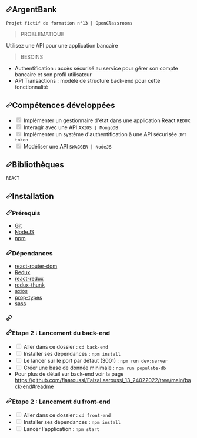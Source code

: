 <div data-target="readme-toc.content" class="Box-body px-5 pb-5">
            <article class="markdown-body entry-content container-lg" itemprop="text"><h1 dir="auto"><a id="user-content-argentbank" class="anchor" aria-hidden="true" href="#argentbank"><svg class="octicon octicon-link" viewBox="0 0 16 16" version="1.1" width="16" height="16" aria-hidden="true"><path fill-rule="evenodd" d="M7.775 3.275a.75.75 0 001.06 1.06l1.25-1.25a2 2 0 112.83 2.83l-2.5 2.5a2 2 0 01-2.83 0 .75.75 0 00-1.06 1.06 3.5 3.5 0 004.95 0l2.5-2.5a3.5 3.5 0 00-4.95-4.95l-1.25 1.25zm-4.69 9.64a2 2 0 010-2.83l2.5-2.5a2 2 0 012.83 0 .75.75 0 001.06-1.06 3.5 3.5 0 00-4.95 0l-2.5 2.5a3.5 3.5 0 004.95 4.95l1.25-1.25a.75.75 0 00-1.06-1.06l-1.25 1.25a2 2 0 01-2.83 0z"></path></svg></a>ArgentBank</h1>
<div class="snippet-clipboard-content notranslate position-relative overflow-auto" data-snippet-clipboard-copy-content="Projet fictif de formation n°13 | OpenClassrooms"><pre class="notranslate"><code>Projet fictif de formation n°13 | OpenClassrooms
</code></pre></div>
<blockquote>
<p dir="auto">PROBLEMATIQUE</p>
</blockquote>
<p dir="auto">Utilisez une API pour une application bancaire</p>
<blockquote>
<p dir="auto">BESOINS</p>
</blockquote>
<ul dir="auto">
<li>Authentification : accès sécurisé au service pour gérer son compte bancaire et son profil utilisateur</li>
<li>API Transactions : modèle de structure back-end pour cette fonctionnalité</li>
</ul>
<h2 dir="auto"><a id="user-content-compétences-développées" class="anchor" aria-hidden="true" href="#compétences-développées"><svg class="octicon octicon-link" viewBox="0 0 16 16" version="1.1" width="16" height="16" aria-hidden="true"><path fill-rule="evenodd" d="M7.775 3.275a.75.75 0 001.06 1.06l1.25-1.25a2 2 0 112.83 2.83l-2.5 2.5a2 2 0 01-2.83 0 .75.75 0 00-1.06 1.06 3.5 3.5 0 004.95 0l2.5-2.5a3.5 3.5 0 00-4.95-4.95l-1.25 1.25zm-4.69 9.64a2 2 0 010-2.83l2.5-2.5a2 2 0 012.83 0 .75.75 0 001.06-1.06 3.5 3.5 0 00-4.95 0l-2.5 2.5a3.5 3.5 0 004.95 4.95l1.25-1.25a.75.75 0 00-1.06-1.06l-1.25 1.25a2 2 0 01-2.83 0z"></path></svg></a>Compétences développées</h2>
<ul class="contains-task-list">
<li class="task-list-item"><input type="checkbox" id="" disabled="" class="task-list-item-checkbox" checked=""> Implémenter un gestionnaire d'état dans une application React <code>REDUX</code></li>
<li class="task-list-item"><input type="checkbox" id="" disabled="" class="task-list-item-checkbox" checked=""> Interagir avec une API <code>AXIOS | MongoDB</code></li>
<li class="task-list-item"><input type="checkbox" id="" disabled="" class="task-list-item-checkbox" checked=""> Implémenter un système d'authentification à une API sécurisée <code>JWT token</code></li>
<li class="task-list-item"><input type="checkbox" id="" disabled="" class="task-list-item-checkbox" checked=""> Modéliser une API <code>SWAGGER | NodeJS</code></li>
</ul>
<h2 dir="auto"><a id="user-content-bibliothèques" class="anchor" aria-hidden="true" href="#bibliothèques"><svg class="octicon octicon-link" viewBox="0 0 16 16" version="1.1" width="16" height="16" aria-hidden="true"><path fill-rule="evenodd" d="M7.775 3.275a.75.75 0 001.06 1.06l1.25-1.25a2 2 0 112.83 2.83l-2.5 2.5a2 2 0 01-2.83 0 .75.75 0 00-1.06 1.06 3.5 3.5 0 004.95 0l2.5-2.5a3.5 3.5 0 00-4.95-4.95l-1.25 1.25zm-4.69 9.64a2 2 0 010-2.83l2.5-2.5a2 2 0 012.83 0 .75.75 0 001.06-1.06 3.5 3.5 0 00-4.95 0l-2.5 2.5a3.5 3.5 0 004.95 4.95l1.25-1.25a.75.75 0 00-1.06-1.06l-1.25 1.25a2 2 0 01-2.83 0z"></path></svg></a>Bibliothèques</h2>
<div class="snippet-clipboard-content notranslate position-relative overflow-auto" data-snippet-clipboard-copy-content="REACT"><pre class="notranslate"><code>REACT
</code></pre></div>
<h2 dir="auto"><a id="user-content-installation" class="anchor" aria-hidden="true" href="#installation"><svg class="octicon octicon-link" viewBox="0 0 16 16" version="1.1" width="16" height="16" aria-hidden="true"><path fill-rule="evenodd" d="M7.775 3.275a.75.75 0 001.06 1.06l1.25-1.25a2 2 0 112.83 2.83l-2.5 2.5a2 2 0 01-2.83 0 .75.75 0 00-1.06 1.06 3.5 3.5 0 004.95 0l2.5-2.5a3.5 3.5 0 00-4.95-4.95l-1.25 1.25zm-4.69 9.64a2 2 0 010-2.83l2.5-2.5a2 2 0 012.83 0 .75.75 0 001.06-1.06 3.5 3.5 0 00-4.95 0l-2.5 2.5a3.5 3.5 0 004.95 4.95l1.25-1.25a.75.75 0 00-1.06-1.06l-1.25 1.25a2 2 0 01-2.83 0z"></path></svg></a>Installation</h2>
<h3 dir="auto"><a id="user-content-prérequis" class="anchor" aria-hidden="true" href="#prérequis"><svg class="octicon octicon-link" viewBox="0 0 16 16" version="1.1" width="16" height="16" aria-hidden="true"><path fill-rule="evenodd" d="M7.775 3.275a.75.75 0 001.06 1.06l1.25-1.25a2 2 0 112.83 2.83l-2.5 2.5a2 2 0 01-2.83 0 .75.75 0 00-1.06 1.06 3.5 3.5 0 004.95 0l2.5-2.5a3.5 3.5 0 00-4.95-4.95l-1.25 1.25zm-4.69 9.64a2 2 0 010-2.83l2.5-2.5a2 2 0 012.83 0 .75.75 0 001.06-1.06 3.5 3.5 0 00-4.95 0l-2.5 2.5a3.5 3.5 0 004.95 4.95l1.25-1.25a.75.75 0 00-1.06-1.06l-1.25 1.25a2 2 0 01-2.83 0z"></path></svg></a>Prérequis</h3>
<ul dir="auto">
<li><a href="https://git-scm.com/" rel="nofollow">Git</a></li>
<li><a href="https://nodejs.org/fr/" rel="nofollow">NodeJS</a></li>
<li><a href="https://www.npmjs.com/" rel="nofollow">npm</a></li>
</ul>
<h3 dir="auto"><a id="user-content-dépendances" class="anchor" aria-hidden="true" href="#dépendances"><svg class="octicon octicon-link" viewBox="0 0 16 16" version="1.1" width="16" height="16" aria-hidden="true"><path fill-rule="evenodd" d="M7.775 3.275a.75.75 0 001.06 1.06l1.25-1.25a2 2 0 112.83 2.83l-2.5 2.5a2 2 0 01-2.83 0 .75.75 0 00-1.06 1.06 3.5 3.5 0 004.95 0l2.5-2.5a3.5 3.5 0 00-4.95-4.95l-1.25 1.25zm-4.69 9.64a2 2 0 010-2.83l2.5-2.5a2 2 0 012.83 0 .75.75 0 001.06-1.06 3.5 3.5 0 00-4.95 0l-2.5 2.5a3.5 3.5 0 004.95 4.95l1.25-1.25a.75.75 0 00-1.06-1.06l-1.25 1.25a2 2 0 01-2.83 0z"></path></svg></a>Dépendances</h3>
<ul dir="auto">
<li><a href="https://reactrouter.com/web/guides/quick-start" rel="nofollow">react-router-dom</a></li>
<li><a href="https://redux.js.org/introduction/getting-started" rel="nofollow">Redux</a></li>
<li><a href="https://react-redux.js.org/introduction/getting-started" rel="nofollow">react-redux</a></li>
<li><a href="https://redux.js.org/usage/writing-logic-thunks" rel="nofollow">redux-thunk</a></li>
<li><a href="https://www.npmjs.com/package/axios" rel="nofollow">axios</a></li>
<li><a href="https://www.npmjs.com/package/prop-types" rel="nofollow">prop-types</a></li>
<li><a href="https://sass-lang.com/" rel="nofollow">sass</a></li>
</ul>
<h3 dir="auto"><a id="user-content-etape-1" class="anchor" aria-hidden="true" href="#etape-1"><svg class="octicon octicon-link" viewBox="0 0 16 16" version="1.1" width="16" height="16" aria-hidden="true"><path fill-rule="evenodd" d="M7.775 3.275a.75.75 0 001.06 1.06l1.25-1.25a2 2 0 112.83 2.83l-2.5 2.5a2 2 0 01-2.83 0 .75.75 0 00-1.06 1.06 3.5 3.5 0 004.95 0l2.5-2.5a3.5 3.5 0 00-4.95-4.95l-1.25 1.25zm-4.69 9.64a2 2 0 010-2.83l2.5-2.5a2 2 0 012.83 0 .75.75 0 001.06-1.06 3.5 3.5 0 00-4.95 0l-2.5 2.5a3.5 3.5 0 004.95 4.95l1.25-1.25a.75.75 0 00-1.06-1.06l-1.25 1.25a2 2 0 01-2.83 0z"></path></svg></a>
<h3 dir="auto"><a id="user-content-etape-2--lancement-du-back-end" class="anchor" aria-hidden="true" href="#etape-2--lancement-du-back-end"><svg class="octicon octicon-link" viewBox="0 0 16 16" version="1.1" width="16" height="16" aria-hidden="true"><path fill-rule="evenodd" d="M7.775 3.275a.75.75 0 001.06 1.06l1.25-1.25a2 2 0 112.83 2.83l-2.5 2.5a2 2 0 01-2.83 0 .75.75 0 00-1.06 1.06 3.5 3.5 0 004.95 0l2.5-2.5a3.5 3.5 0 00-4.95-4.95l-1.25 1.25zm-4.69 9.64a2 2 0 010-2.83l2.5-2.5a2 2 0 012.83 0 .75.75 0 001.06-1.06 3.5 3.5 0 00-4.95 0l-2.5 2.5a3.5 3.5 0 004.95 4.95l1.25-1.25a.75.75 0 00-1.06-1.06l-1.25 1.25a2 2 0 01-2.83 0z"></path></svg></a>Etape 2 : Lancement du back-end</h3>
<ul class="contains-task-list">
<li class="task-list-item"><input type="checkbox" id="" disabled="" class="task-list-item-checkbox"> Aller dans ce dossier : <code>cd back-end</code></li>
<li class="task-list-item"><input type="checkbox" id="" disabled="" class="task-list-item-checkbox"> Installer ses dépendances : <code>npm install</code></li>
<li class="task-list-item"><input type="checkbox" id="" disabled="" class="task-list-item-checkbox"> Le lancer sur le port par défaut (3001) : <code>npm run dev:server</code></li>
<li class="task-list-item"><input type="checkbox" id="" disabled="" class="task-list-item-checkbox"> Créer une base de donnée minimale : <code>npm run populate-db</code></li>
<li>Pour plus de détail sur back-end voir la page <a href="https://github.com/flaaroussi/FaizaLaaroussi_13_24022022/tree/main/back-end#readme">https://github.com/flaaroussi/FaizaLaaroussi_13_24022022/tree/main/back-end#readme</a></li>
</ul>
<h3 dir="auto"><a id="user-content-etape-2--lancement-du-front-end" class="anchor" aria-hidden="true" href="#etape-2--lancement-du-front-end"><svg class="octicon octicon-link" viewBox="0 0 16 16" version="1.1" width="16" height="16" aria-hidden="true"><path fill-rule="evenodd" d="M7.775 3.275a.75.75 0 001.06 1.06l1.25-1.25a2 2 0 112.83 2.83l-2.5 2.5a2 2 0 01-2.83 0 .75.75 0 00-1.06 1.06 3.5 3.5 0 004.95 0l2.5-2.5a3.5 3.5 0 00-4.95-4.95l-1.25 1.25zm-4.69 9.64a2 2 0 010-2.83l2.5-2.5a2 2 0 012.83 0 .75.75 0 001.06-1.06 3.5 3.5 0 00-4.95 0l-2.5 2.5a3.5 3.5 0 004.95 4.95l1.25-1.25a.75.75 0 00-1.06-1.06l-1.25 1.25a2 2 0 01-2.83 0z"></path></svg></a>Etape 2 : Lancement du front-end</h3>
<ul class="contains-task-list">
<li class="task-list-item"><input type="checkbox" id="" disabled="" class="task-list-item-checkbox"> Aller dans ce dossier : <code>cd front-end</code></li>
<li class="task-list-item"><input type="checkbox" id="" disabled="" class="task-list-item-checkbox"> Installer ses dépendances : <code>npm install</code></li>
<li class="task-list-item"><input type="checkbox" id="" disabled="" class="task-list-item-checkbox"> Lancer l'application : <code>npm start</code></li>
</ul>
</article>
          </div>
